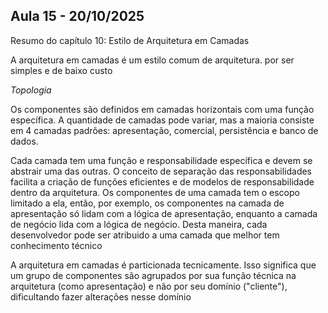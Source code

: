 ## Aula 15 - 20/10/2025

Resumo do capítulo 10: Estilo de Arquitetura em Camadas

A arquitetura em camadas é um estilo comum de arquitetura. por ser simples e de baixo custo

*Topologia*

Os componentes são definidos em camadas horizontais com uma função específica.
A quantidade de camadas pode variar, mas a maioria consiste em 4 camadas padrões: apresentação, comercial, persistência e banco de dados.

Cada camada tem uma função e responsabilidade específica e devem se abstrair uma das outras.
O conceito de separação das responsabilidades facilita a criação de funções eficientes e de modelos de responsabilidade dentro da arquitetura.
Os componentes de uma camada tem o escopo limitado a ela, então, por exemplo, os componentes na camada de apresentação só lidam com a lógica de apresentação, enquanto a camada de negócio lida com a lógica de negócio.
Desta maneira, cada desenvolvedor pode ser atribuido a uma camada que melhor tem conhecimento técnico

A arquitetura em camadas é particionada tecnicamente. Isso significa que um grupo de componentes são agrupados por sua função técnica na arquitetura (como apresentação) e não por seu domínio ("cliente"), dificultando fazer alterações nesse domínio

